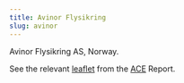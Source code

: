 ```yaml
---
title: Avinor Flysikring
slug: avinor
---
```


Avinor Flysikring AS, Norway.

See the relevant [leaflet][leaf] from the [ACE] Report.

[leaf]: /library/ace/ansp-factsheets/Avinor%20(Continental).pdf "ACE Benchmarking Report Factsheet: Avinor Flysikring"

[ACE]: https://www.eurocontrol.int/sites/default/files/2022-06/eurocontrol-ace-2020-benchmarking-report.pdf "ACE 2020 Benchmarking Report"
